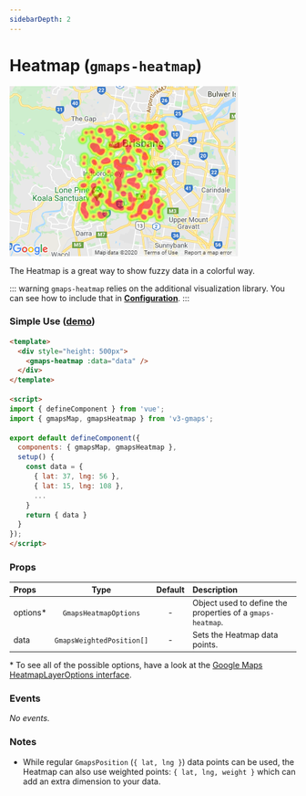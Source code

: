 ```yaml
---
sidebarDepth: 2
---
```


# Heatmap (`gmaps-heatmap`)

<div class="v3-gmaps-screenshot">
  <img src="../img/heatmap.png">
  <p>The Heatmap is a great way to show fuzzy data in a colorful way.</p>
</div>

::: warning
`gmaps-heatmap` relies on the additional visualization library. You can see how to include that in **[Configuration](../guide/configuration.md#libraries)**.
:::

### Simple Use ([demo](https://vue-bujcvu.stackblitz.io/heatmap))

```html
<template>
  <div style="height: 500px">
    <gmaps-heatmap :data="data" />
  </div>
</template>

<script>
import { defineComponent } from 'vue';
import { gmapsMap, gmapsHeatmap } from 'v3-gmaps';

export default defineComponent({
  components: { gmapsMap, gmapsHeatmap },
  setup() {
    const data = {
      { lat: 37, lng: 56 },
      { lat: 15, lng: 108 },
      ...
    }
    return { data }
  }
});
</script>
```

### Props

| Props     |           Type            | Default | Description                                                |
| :-------- | :-----------------------: | :-----: | :--------------------------------------------------------- |
| options\* |   `GmapsHeatmapOptions`   |    -    | Object used to define the properties of a `gmaps-heatmap`. |
| data      | `GmapsWeightedPosition[]` |    -    | Sets the Heatmap data points.                              |

\* To see all of the possible options, have a look at the [Google Maps HeatmapLayerOptions interface](https://developers.google.com/maps/documentation/javascript/reference/visualization#HeatmapLayerOptions).

### Events

*No events.*

### Notes

- While regular `GmapsPosition` (`{ lat, lng }`) data points can be used, the Heatmap can also use weighted points: `{ lat, lng, weight }` which can add an extra dimension to your data.
